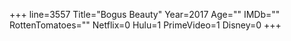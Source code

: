 +++
line=3557
Title="Bogus Beauty"
Year=2017
Age=""
IMDb=""
RottenTomatoes=""
Netflix=0
Hulu=1
PrimeVideo=1
Disney=0
+++

